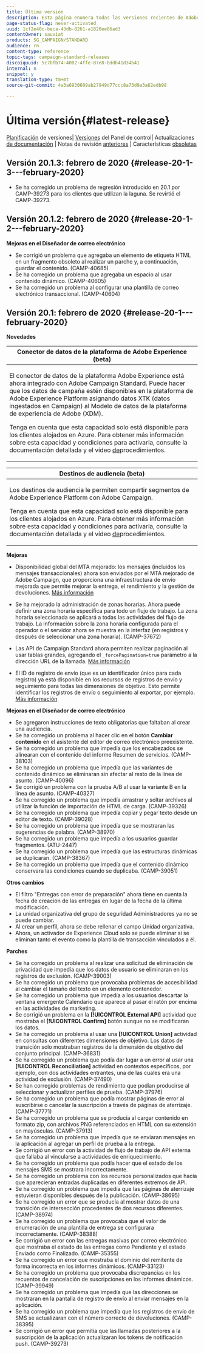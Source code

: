 ```yaml
---
title: Última versión
description: Esta página enumera todas las versiones recientes de Adobe Campaign Standard.
page-status-flag: never-activated
uuid: 1cf2e40c-beca-43db-8261-a1820ee86ad3
contentOwner: sauviat
products: SG_CAMPAIGN/STANDARD
audience: rn
content-type: reference
topic-tags: campaign-standard-releases
discoiquuid: 5c7bfb74-4002-4ffe-87e8-bddb41d34b41
internal: n
snippet: y
translation-type: tm+mt
source-git-commit: 4a3a6930609ab27949d77ccc8a73d9a3a62edb98

---
```



# Última versión{#latest-release}

[Planificación](https://helpx.adobe.com/campaign/kb/acs-release-planning.html) de versiones| [Versiones](https://docs.adobe.com/content/help/en/control-panel/using/release-notes.html) del Panel de control| Actualizaciones [de documentación](../../rn/using/documentation-updates.md) | Notas de revisión [anteriores](../../rn/using/release-notes-2019.md) | Características [obsoletas](https://helpx.adobe.com/campaign/kb/acs-deprecated-and-removed-features.html)

## Versión 20.1.3: febrero de 2020 {#release-20-1-3---february-2020}

* Se ha corregido un problema de regresión introducido en 20.1 por CAMP-39273 para los clientes que utilizan la laguna. Se revirtió el CAMP-39273.

## Versión 20.1.2: febrero de 2020 {#release-20-1-2---february-2020}

**Mejoras en el Diseñador de correo electrónico**

* Se corrigió un problema que agregaba un elemento de etiqueta HTML en un fragmento obsoleto al realizar un parche y, a continuación, guardar el contenido. (CAMP-40685)
* Se ha corregido un problema que agregaba un espacio al usar contenido dinámico. (CAMP-40605)
* Se ha corregido un problema al configurar una plantilla de correo electrónico transaccional. (CAMP-40604)

## Versión 20.1: febrero de 2020 {#release-20-1---february-2020}

**Novedades**


<table> 
 <thead> 
  <tr> 
   <th> <strong>Conector de datos de la plataforma de Adobe Experience (beta)</strong><br /> </th> 
  </tr> 
 </thead> 
 <tbody> 
  <tr> 
   <td> <p>El conector de datos de la plataforma Adobe Experience está ahora integrado con Adobe Campaign Standard. Puede hacer que los datos de campaña estén disponibles en la plataforma de Adobe Experience Platform asignando datos XTK (datos ingestados en Campaign) al Modelo de datos de la plataforma de experiencia de Adobe (XDM). </p>
    <p>Tenga en cuenta que esta capacidad solo está disponible para los clientes alojados en Azure. Para obtener más información sobre esta capacidad y condiciones para activarla, consulte la documentación <a href="../../administration/using/aep-about-data-connector.md"></a> detallada y el vídeo <a href="https://docs.adobe.com/content/help/en/campaign-learn/campaign-standard-tutorials/administrating/adobe-experience-platform-data-connector/understanding-the-adobe-experience-platform-data-connector.html">de</a>procedimientos.</p>
   </td> 
  </tr> 
 </tbody> 
</table>

<table> 
 <thead> 
  <tr> 
   <th> <strong>Destinos de audiencia (beta) </strong><br /> </th> 
  </tr> 
 </thead> 
 <tbody> 
  <tr> 
   <td> <p>Los destinos de audiencia le permiten compartir segmentos de Adobe Experience Platform con Adobe Campaign.</p>
    <p>Tenga en cuenta que esta capacidad solo está disponible para los clientes alojados en Azure. Para obtener más información sobre esta capacidad y condiciones para activarla, consulte la documentación <a href="../../audiences/using/aep-about-audience-destinations-service.md"></a> detallada y el vídeo <a href="https://docs.adobe.com/content/help/en/campaign-learn/campaign-standard-tutorials/profiles-and-audiences/audience-destinations/audience-destinations-overview.html">de</a>procedimientos. </p>
   </td> 
  </tr> 
 </tbody> 
</table>

**Mejoras**

* Disponibilidad global del MTA mejorado: los mensajes (incluidos los mensajes transaccionales) ahora son enviados por el MTA mejorado de Adobe Campaign, que proporciona una infraestructura de envío mejorada que permite mejorar la entrega, el rendimiento y la gestión de devoluciones. [Más información](https://helpx.adobe.com/campaign/kb/campaign-enhanced-mta.html)

* Se ha mejorado la administración de zonas horarias. Ahora puede definir una zona horaria [](../../automating/using/building-a-workflow.md) específica para todo un flujo de trabajo. La zona horaria seleccionada se aplicará a todas las actividades del flujo de trabajo. La información sobre la zona horaria configurada para el operador o el servidor ahora se muestra en la interfaz (en registros y después de seleccionar una zona horaria). (CAMP-37672)

* Las API de Campaign Standard ahora permiten realizar paginación al usar tablas grandes, agregando el `_forcePagination=true` parámetro a la dirección URL de la llamada. [Más información](../../api/using/pagination.md)

* El ID de registro de envío (que es un identificador único para cada registro) ya está disponible en los recursos de registros de envío y seguimiento para todas las dimensiones de objetivo. Esto permite identificar los registros de envío o seguimiento al exportar, por ejemplo. [Más información](../../automating/using/exporting-logs.md)

**Mejoras en el Diseñador de correo electrónico**

* Se agregaron instrucciones de texto obligatorias que faltaban al crear una audiencia.
* Se ha corregido un problema al hacer clic en el botón **Cambiar contenido** en el asistente del editor de correo electrónico preexistente.
* Se ha corregido un problema que impedía que los encabezados se alinearan con el contenido del informe Resumen de servicios. (CAMP-38103)
* Se ha corregido un problema que impedía que las variantes de contenido dinámico se eliminaran sin afectar al resto de la línea de asunto. (CAMP-40096)
* Se corrigió un problema con la prueba A/B al usar la variante B en la línea de asunto. (CAMP-40327)
* Se ha corregido un problema que impedía arrastrar y soltar archivos al utilizar la función de importación de HTML de carga. (CAMP-39326)
* Se ha corregido un problema que impedía copiar y pegar texto desde un editor de texto. (CAMP-39028)
* Se ha corregido un problema que impedía que se mostraran las sugerencias de palabra. (CAMP-38970)
* Se ha corregido un problema que impedía a los usuarios guardar fragmentos. (ATU-2447)
* Se ha corregido un problema que impedía que las estructuras dinámicas se duplicaran. (CAMP-38367)
* Se ha corregido un problema que impedía que el contenido dinámico conservara las condiciones cuando se duplicaba. (CAMP-39051)

**Otros cambios**

* El filtro &quot;Entregas con error de preparación&quot; ahora tiene en cuenta la fecha de creación de las entregas en lugar de la fecha de la última modificación.
* La unidad organizativa del grupo de seguridad Administradores ya no se puede cambiar.
* Al crear un perfil, ahora se debe rellenar el campo Unidad organizativa.
* Ahora, un activador de Experience Cloud solo se puede eliminar si se eliminan tanto el evento como la plantilla de transacción vinculados a él.

**Parches**

* Se ha corregido un problema al realizar una solicitud de eliminación de privacidad que impedía que los datos de usuario se eliminaran en los registros de exclusión. (CAMP-39003)
* Se ha corregido un problema que provocaba problemas de accesibilidad al cambiar el tamaño del texto en un elemento contenedor.
* Se ha corregido un problema que impedía a los usuarios descartar la ventana emergente Calendario que aparece al pasar el ratón por encima en las actividades de marketing.
* Se corrigió un problema en la **[!UICONTROL External API]** actividad que mostraba el **[!UICONTROL Confirm]** botón aunque no se modificaran los datos.
* Se ha corregido un problema al usar una **[!UICONTROL Union]** actividad en consultas con diferentes dimensiones de objetivo. Los datos de transición solo mostraban registros de la dimensión de objetivo del conjunto principal. (CAMP-36831)
* Se ha corregido un problema que podía dar lugar a un error al usar una **[!UICONTROL Reconciliation]** actividad en contextos específicos, por ejemplo, con dos actividades entrantes, una de las cuales era una actividad de exclusión. (CAMP-37490)
* Se han corregido problemas de rendimiento que podían producirse al seleccionar y actualizar perfiles de prueba. (CAMP-37976)
* Se ha corregido un problema que podía mostrar páginas de error al suscribirse o cancelar la suscripción a través de páginas de aterrizaje. (CAMP-37771)
* Se ha corregido un problema que se producía al cargar contenido en formato zip, con archivos PNG referenciados en HTML con su extensión en mayúsculas. (CAMP-37913)
* Se ha corregido un problema que impedía que se enviaran mensajes en la aplicación al agregar un perfil de prueba a la entrega.
* Se corrigió un error con la actividad de flujo de trabajo de API externa que fallaba al vincularse a actividades de enriquecimiento.
* Se ha corregido un problema que podía hacer que el estado de los mensajes SMS se mostrara incorrectamente.
* Se ha corregido un problema con los recursos personalizados que hacía que aparecieran entradas duplicadas en diferentes extremos de API.
* Se ha corregido un problema que impedía que las páginas de aterrizaje estuvieran disponibles después de la publicación. (CAMP-38695)
* Se ha corregido un error que se producía al mostrar datos de una transición de intersección procedentes de dos recursos diferentes. (CAMP-38974)
* Se ha corregido un problema que provocaba que el valor de enumeración de una plantilla de entrega se configurara incorrectamente. (CAMP-38388)
* Se corrigió un error con las entregas masivas por correo electrónico que mostraba el estado de las entregas como Pendiente y el estado Enviado como Finalizado. (CAMP-35355)
* Se ha corregido un error que mostraba el dominio del remitente de forma incorrecta en los informes dinámicos. (CAMP-33123)
* Se ha corregido un problema que provocaba discrepancias en los recuentos de cancelación de suscripciones en los informes dinámicos. (CAMP-39949)
* Se ha corregido un problema que impedía que las direcciones se mostraran en la pantalla de registro de envío al enviar mensajes en la aplicación.
* Se ha corregido un problema que impedía que los registros de envío de SMS se actualizaran con el número correcto de devoluciones. (CAMP-38395)
* Se corrigió un error que permitía que las llamadas posteriores a la suscripción de la aplicación actualizaran los tokens de notificación push. (CAMP-39273)
